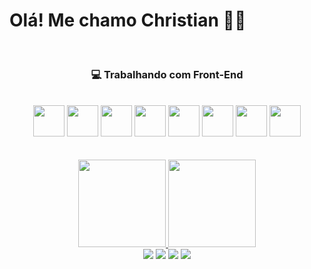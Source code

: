  # Olá! Me chamo Christian 👋👋

</br>

### <p align="center">💻 Trabalhando com Front-End</p>

</br>
          
  <div align="center">
    <img height="50em" src="https://cdn.jsdelivr.net/gh/devicons/devicon/icons/python/python-original.svg" />  
    <img height="50em" src="https://cdn.jsdelivr.net/gh/devicons/devicon/icons/react/react-original.svg" />  
    <img height="50em" src="https://cdn.jsdelivr.net/gh/devicons/devicon/icons/css3/css3-original.svg" />
    <img height="50em" src="https://cdn.jsdelivr.net/gh/devicons/devicon/icons/html5/html5-original.svg" />  
    <img height="50em" src="https://cdn.jsdelivr.net/gh/devicons/devicon/icons/nodejs/nodejs-original.svg" />
    <img height="50em" src="https://cdn.jsdelivr.net/gh/devicons/devicon/icons/linux/linux-original.svg" />
    <img height="50em" src="https://cdn.jsdelivr.net/gh/devicons/devicon/icons/android/android-plain.svg" />
    <img height="50em" src="https://cdn.jsdelivr.net/gh/devicons/devicon/icons/figma/figma-original.svg" />
  </div>

  
  </br>

</br>

  <div align="center">
  <a href="https://github.com/DevChristianWagner">
    <img height="140em" src="https://github-readme-stats.vercel.app/api?username=DevChristianWagner&show_icons=true&theme=slateorange&include_all_commits=true&                   count_private=true"/>
  <img height="140em" src="https://github-readme-stats.vercel.app/api/top-langs/?username=DevChristianWagner&layout=compact&langs_count=7&theme=slateorange"/>
</div>
          
<div align="center"> 
  <a href="https://www.youtube.com/cafedoveloper" target="_blank"><img src="https://img.shields.io/badge/YouTube-FF0000?style=for-the-badge&logo=youtube&logoColor=white" target="_blank"></a>
  <a href="https://instagram.com/CafeDoDeveloper" target="_blank"><img src="https://img.shields.io/badge/-Instagram-%23E4405F?style=for-the-badge&logo=instagram&logoColor=white" target="_blank"></a>
 	<a href="https://www.twitch.tv/CafeDoDeveloper" target="_blank"><img src="https://img.shields.io/badge/Twitch-9146FF?style=for-the-badge&logo=twitch&logoColor=white" target="_blank"></a>
  <a href = "mailto:christian.coffe@protonmail.com"><img src="https://img.shields.io/badge/ProtonMail-8B89CC?style=for-the-badge&logo=protonmail&logoColor=white" target="_blank"></a>


